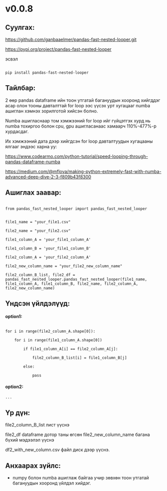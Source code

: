 # v0.0.8

## Суулгах:

https://github.com/ganbaaelmer/pandas-fast-nested-looper.git

https://pypi.org/project/pandas-fast-nested-looper

эсвэл

```

pip install pandas-fast-nested-looper

```
## Тайлбар:

2 өөр pandas dataframe ийн тоон утгатай багануудын хооронд хийгддэг асар олон тооны давталттай for loop ээс үүсэх урт хугацааг numba ашиглан хэмнэх зорилготой хийсэн болно.

Numba ашигласнаар том хэмжээний for loop ийг гүйцэтгэх хурд нь numba тохиргоо болон cpu, gpu ашигласанаас хамаарч 110%-477%-р хурдасдаг.

Их хэмжээний дата дээр хийгдсэн for loop давталтуудын хугацааны ялгааг эндээс харна уу:

https://www.codearmo.com/python-tutorial/speed-looping-through-pandas-dataframe-numba

https://medium.com/@mflova/making-python-extremely-fast-with-numba-advanced-deep-dive-2-3-f809b43f8300

## Ашиглах заавар:

```

from pandas_fast_nested_looper import pandas_fast_nested_looper


file1_name = "your_file1.csv"

file2_name = "your_file2.csv"

file1_column_A = 'your_file1_column_A'

file1_column_B = 'your_file1_column_B'

file2_column_A = 'your_file2_column_A'

file2_new_column_name = "your_file2_new_column_name"

file2_column_B_list, file2_df = pandas_fast_nested_looper.pandas_fast_nested_looper(file1_name, file1_column_A, file1_column_B, file2_name, file2_column_A, file2_new_column_name)

```

## Үндсэн үйлдэлүүд:

#### option1:

```

for i in range(file2_column_A.shape[0]):

    for i in range(file1_column_A.shape[0])

        if file1_column_A[i] == file2_column_A[j]:

            file2_column_B_list[i] = file1_column_B[j]

        else:

            pass

```

#### option2:

    ...

## Үр дүн:

file2_column_B_list лист үүснэ

file2_df dataframe дотор таны өгсөн file2_new_column_name багана бүхий мэдээлэл үүснэ

df2_with_new_column.csv файл диск дээр үүснэ.

## Анхаарах зүйлс:

- numpy болон numba ашиглаж байгаа учир зөвхөн тоон утгатай багануудын хооронд үйлдэл хийдэг. 

